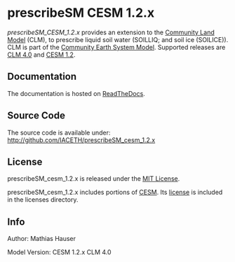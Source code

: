 prescribeSM CESM 1.2.x
======================

*prescribeSM_CESM_1.2.x* provides an extension to the [Community Land Model](http://www.cesm.ucar.edu/models/clm/) (CLM), to prescribe liquid soil water (SOILLIQ; and soil ice (SOILICE)). CLM is part of the [Community Earth System Model](http://www2.cesm.ucar.edu/). Supported releases are [CLM 4.0](http://www.cesm.ucar.edu/models/cesm1.2/clm/) and [CESM 1.2](http://www.cesm.ucar.edu/models/cesm1.2/).


Documentation
-------------

The documentation is hosted on [ReadTheDocs](http://prescribesm-cesm-12.readthedocs.io/en/latest/).

Source Code
-----------

The source code is available under: http://github.com/IACETH/prescribeSM_cesm_1.2.x

License
-------

prescribeSM_cesm_1.2.x is released under the [MIT License](https://opensource.org/licenses/MIT).

prescribeSM_cesm_1.2.x includes portions of [CESM](http://www.cesm.ucar.edu/models/cesm1.2/). Its [license](http://www.cesm.ucar.edu/models/cesm1.2/copyright.html) is included in the licenses directory.


Info
----

Author: Mathias Hauser

Model Version:
CESM 1.2.x
CLM 4.0
